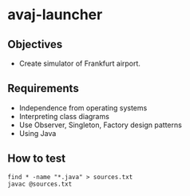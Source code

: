 # avaj-launcher

## Objectives
- Create simulator of Frankfurt airport.

## Requirements
- Independence from operating systems
- Interpreting class diagrams
- Use Observer, Singleton, Factory design patterns
- Using Java

## How to test
```
find * -name "*.java" > sources.txt
javac @sources.txt
```
